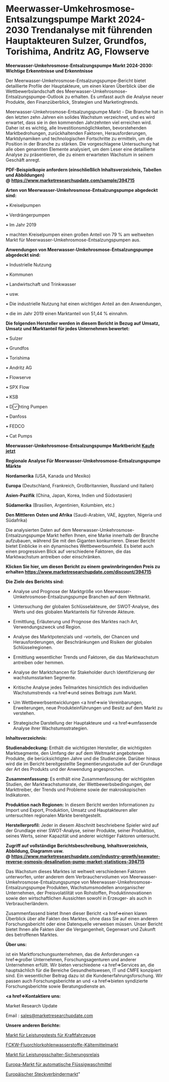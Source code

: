 # Meerwasser-Umkehrosmose-Entsalzungspumpe Markt 2024-2030 Trendanalyse mit führenden Hauptakteuren Sulzer, Grundfos, Torishima, Andritz AG, Flowserve

<strong>Meerwasser-Umkehrosmose-Entsalzungspumpe Markt 2024-2030: Wichtige Erkenntnisse und Erkenntnisse</strong>

Der Meerwasser-Umkehrosmose-Entsalzungspumpe-Bericht bietet detaillierte Profile der Hauptakteure, um einen klaren Überblick über die Wettbewerbslandschaft des Meerwasser-Umkehrosmose-Entsalzungspumpe-Outlook zu erhalten. Es umfasst auch die Analyse neuer Produkte, den Finanzüberblick, Strategien und Marketingtrends.

Meerwasser-Umkehrosmose-Entsalzungspumpe Markt - Die Branche hat in den letzten zehn Jahren ein solides Wachstum verzeichnet, und es wird erwartet, dass sie in den kommenden Jahrzehnten viel erreichen wird. Daher ist es wichtig, alle Investitionsmöglichkeiten, bevorstehenden Marktbedrohungen, zurückhaltenden Faktoren, Herausforderungen, Marktdynamiken und technologischen Fortschritte zu ermitteln, um die Position in der Branche zu stärken. Die vorgeschlagene Untersuchung hat alle oben genannten Elemente analysiert, um dem Leser eine detaillierte Analyse zu präsentieren, die zu einem erwarteten Wachstum in seinem Geschäft anregt.

<strong><b>PDF-Beispielkopie anfordern (einschließlich Inhaltsverzeichnis, Tabellen und Abbildungen) @ </b></strong><strong><a href=https://www.marketresearchupdate.com/sample/394715><strong>https://www.marketresearchupdate.com/sample/394715</u></a></strong></strong>

<strong>Arten von Meerwasser-Umkehrosmose-Entsalzungspumpe abgedeckt sind:</strong>

• Kreiselpumpen

• Verdrängerpumpen

• Im Jahr 2019

• machten Kreiselpumpen einen großen Anteil von 79 % am weltweiten Markt für Meerwasser-Umkehrosmose-Entsalzungspumpen aus.

<strong>Anwendungen von Meerwasser-Umkehrosmose-Entsalzungspumpe abgedeckt sind:</strong>

• Industrielle Nutzung

• Kommunen

• Landwirtschaft und Trinkwasser

• usw.

• Die industrielle Nutzung hat einen wichtigen Anteil an den Anwendungen,

• die im Jahr 2019 einen Marktanteil von 51,44 % einnahm.

<strong>Die folgenden Hersteller werden in diesem Bericht in Bezug auf Umsatz, Umsatz und Marktanteil für jedes Unternehmen bewertet:</strong>

• Sulzer

• Grundfos

• Torishima

• Andritz AG

• Flowserve

• SPX Flow

• KSB

• Dhting Pumpen

• Danfoss

• FEDCO

• Cat Pumps

<strong>Meerwasser-Umkehrosmose-Entsalzungspumpe Marktbericht <a href=https://www.marketresearchupdate.com/buynow/394715>Kaufe jetzt</a></strong>

<strong>Regionale Analyse Für Meerwasser-Umkehrosmose-Entsalzungspumpe Märkte</strong>

<strong>Nordamerika</strong> (USA, Kanada und Mexiko)

<strong>Europa</strong> (Deutschland, Frankreich, Großbritannien, Russland und Italien)

<strong>Asien-Pazifik</strong> (China, Japan, Korea, Indien und Südostasien)

<strong>Südamerika</strong> (Brasilien, Argentinien, Kolumbien, etc.)

<strong>Den Mittleren</strong> <strong>Osten und Afrika</strong> (Saudi-Arabien, VAE, ägypten, Nigeria und Südafrika)

Die analysierten Daten auf dem Meerwasser-Umkehrosmose-Entsalzungspumpe Markt helfen Ihnen, eine Marke innerhalb der Branche aufzubauen, während Sie mit den Giganten konkurrieren. Dieser Bericht bietet Einblicke in ein dynamisches Wettbewerbsumfeld. Es bietet auch einen progressiven Blick auf verschiedene Faktoren, die das Marktwachstum antreiben oder einschränken.

<strong>Klicken Sie hier, um diesen Bericht zu einem gewinnbringenden Preis zu erhalten
</strong><strong><a href=https://www.marketresearchupdate.com/discount/394715>https://www.marketresearchupdate.com/discount/394715</b></u></strong></a>

<strong>Die Ziele des Berichts sind:</strong>

- Analyse und Prognose der Marktgröße von Meerwasser-Umkehrosmose-Entsalzungspumpe Branchen auf dem Weltmarkt.

- Untersuchung der globalen Schlüsselakteure, der SWOT-Analyse, des Werts und des globalen Marktanteils für führende Akteure.

- Ermittlung, Erläuterung und Prognose des Marktes nach Art, Verwendungszweck und Region.

- Analyse des Marktpotenzials und -vorteils, der Chancen und Herausforderungen, der Beschränkungen und Risiken der globalen Schlüsselregionen.

- Ermittlung wesentlicher Trends und Faktoren, die das Marktwachstum antreiben oder hemmen.

- Analyse der Marktchancen für Stakeholder durch Identifizierung der wachstumsstarken Segmente.

- Kritische Analyse jedes Teilmarktes hinsichtlich des individuellen Wachstumstrends <a href=>und</a> seines Beitrags zum Markt.

- Um Wettbewerbsentwicklungen <a href=>wie</a> Vereinbarungen, Erweiterungen, neue Produkteinführungen und Besitz auf dem Markt zu verstehen.

- Strategische Darstellung der Hauptakteure und <a href=>umfas</a>sende Analyse ihrer Wachstumsstrategien.

<strong>Inhaltsverzeichnis:</strong>

<strong>Studienabdeckung:</strong> Enthält die wichtigsten Hersteller, die wichtigsten Marktsegmente, den Umfang der auf dem Weltmarkt angebotenen Produkte, die berücksichtigten Jahre und die Studienziele. Darüber hinaus wird die im Bericht bereitgestellte Segmentierungsstudie auf der Grundlage der Art des Produkts und der Anwendung angesprochen.

<strong>Zusammenfassung:</strong> Es enthält eine Zusammenfassung der wichtigsten Studien, der Marktwachstumsrate, der Wettbewerbsbedingungen, der Markttreiber, der Trends und Probleme sowie der makroskopischen Indikatoren.

<strong>Produktion nach Regionen:</strong> In diesem Bericht werden Informationen zu Import und Export, Produktion, Umsatz und Hauptakteuren aller untersuchten regionalen Märkte bereitgestellt.

<strong>Herstellerprofil:</strong> Jeder in diesem Abschnitt beschriebene Spieler wird auf der Grundlage einer SWOT-Analyse, seiner Produkte, seiner Produktion, seines Werts, seiner Kapazität und anderer wichtiger Faktoren untersucht.

<strong><b>Zugriff auf vollständige Berichtsbeschreibung, Inhaltsverzeichnis, Abbildung, Diagramm usw. @ </b></strong><strong><a href=https://www.marketresearchupdate.com/industry-growth/seawater-reverse-osmosis-desalination-pump-market-statistices-394715>https://www.marketresearchupdate.com/industry-growth/seawater-reverse-osmosis-desalination-pump-market-statistices-394715</a></strong>

Das Wachstum dieses Marktes ist weltweit verschiedenen Faktoren unterworfen, unter anderem dem Verbrauchervolumen von Meerwasser-Umkehrosmose-Entsalzungspumpe von Meerwasser-Umkehrosmose-Entsalzungspumpe Produkten, Wachstumsmodellen anorganischer Unternehmen, der Preisvolatilität von Rohstoffen, Produktinnovationen sowie den wirtschaftlichen Aussichten sowohl in Erzeuger- als auch in Verbraucherländern.

Zusammenfassend bietet Ihnen dieser Bericht <a href=>einen</a> klaren Überblick über alle Fakten des Marktes, ohne dass Sie auf einen anderen Forschungsbericht oder eine Datenquelle verweisen müssen. Unser Bericht bietet Ihnen alle Fakten über die Vergangenheit, Gegenwart und Zukunft des betroffenen Marktes.

<strong>Über uns:</strong>

 ist ein Marktforschungsunternehmen, das die Anforderungen <a href=>großer</a> Unternehmen, Forschungsagenturen und anderer Unternehmen erfüllt. Wir bieten verschiedene <a href=>Services</a> an, die hauptsächlich für die Bereiche Gesundheitswesen, IT und CMFE konzipiert sind. Ein wesentlicher Beitrag dazu ist die Kundenerfahrungsforschung. Wir passen auch Forschungsberichte an und <a href=>bieten</a> syndizierte Forschungsberichte sowie Beratungsdienste an.

<strong><a href=>Kontaktiere uns:</a></strong>

Market Research Update

Email : sales@marketresearchupdate.com

<strong>Unsere anderen Berichte:</strong>

<a href=https://www.linkedin.com/pulse/automotive-performance-testing-market-expected>Markt für Leistungstests für Kraftfahrzeuge</a>

<a href=https://www.linkedin.com/pulse/cfcs-chlorofluorocarbons-refrigerant-market>FCKW-Fluorchlorkohlenwasserstoffe-Kältemittelmarkt</a>

<a href=https://www.linkedin.com/pulse/circuit-breaker-fuse-relay-market-sizing-up-anticipating>Markt für Leistungsschalter-Sicherungsrelais</a>

<a href=https://www.linkedin.com/pulse/europe-automatic-liquid-detergent-market-2023>Europa-Markt für automatische Flüssigwaschmittel</a>

<a href=https://www.linkedin.com/pulse/europe-connector-market-2023-current-future-potential>Europäischer Steckverbindermarkt</a>"
